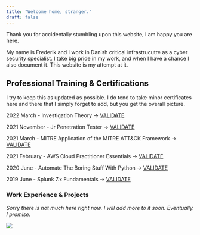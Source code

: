 ```yaml
---
title: "Welcome home, stranger."
draft: false
---
```


Thank you for accidentally stumbling upon this website, I am happy you are here.

My name is Frederik and I work in Danish critical infrastrucutre as a cyber security specialist. I take big pride in my work, and when I have a chance I also document it. This website is my attempt at it.

## Professional Training & Certifications
I try to keep this as updated as possible. I do tend to take minor certificates here and there that I simply forget to add, but you get the overall picture.

2022 March - Investigation Theory -> [VALIDATE](https://www.linkedin.com/redir/redirect?url=https%3A%2F%2Fwww%2Enetworkdefense%2Eio%2Fcertgen%2Fcertificate%2Finvestigation-theory-17444%2F4667501%3Fsso%3DeyJ0eXAiOiJKV1QiLCJhbGciOiJIUzI1NiJ9%2EeyJ1c2VyIjoxNTAyNzc4LCJleHAiOjE2NDY0MDc3MzZ9%2EJjiLHRWitU8OnER_NNvALFzYCSaILkvuzyIqEWW6oIU&urlhash=BtLC&trk=public_profile_see-credential)

2021 November - Jr Penetration Tester -> [VALIDATE](https://tryhackme-certificates.s3-eu-west-1.amazonaws.com/THM-EFB90NHELN.png)

2021 March - MITRE Application of the MITRE ATT&CK Framework -> [VALIDATE](https://app.cybrary.it/courses/api/certificate/CC-39b948f5-6757-428e-888e-67ab74d193f8/view)

2021 February - AWS Cloud Practitioner Essentials -> [VALIDATE](https://www.aws.training/SignIn?returnUrl=%2fTranscript%2fCompletionCertificateHtml%3ftranscriptid%3dKwkq9Rx9v0q3_k7x_wsbfg2)

2020 June - Automate The Boring Stuff With Python -> [VALIDATE](https://www.udemy.com/certificate/UC-350fb9eb-114e-4842-9c1f-b7ae12a17fe9/)

2019 June - Splunk 7.x Fundamentals -> [VALIDATE](https://education.splunk.com/award/completion/f198122a-44c9-3224-8115-7927b46785ec)


### Work Experience & Projects

*Sorry there is not much here right now. I will add more to it soon. Eventually. I promise.* 

 ![](https://tryhackme-badges.s3.amazonaws.com/4sphyxia.png)

